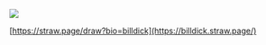


![](https://tenor.com/h17HYLadQFf.gif)


[https://straw.page/draw?bio=billdick](https://billdick.straw.page/)
